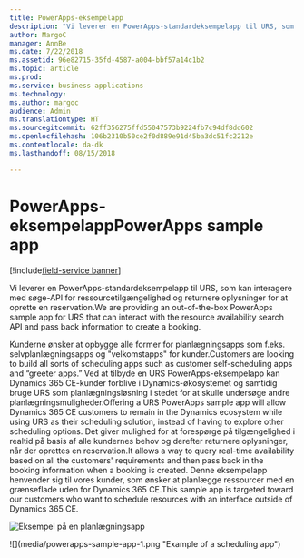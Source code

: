 ```yaml
---
title: PowerApps-eksempelapp
description: "Vi leverer en PowerApps-standardeksempelapp til URS, som kan interagere med søge-API for ressourcetilgængelighed og returnere oplysninger for at oprette en reservation."
author: MargoC
manager: AnnBe
ms.date: 7/22/2018
ms.assetid: 96e82715-35fd-4587-a004-bbf57a14c1b2
ms.topic: article
ms.prod: 
ms.service: business-applications
ms.technology: 
ms.author: margoc
audience: Admin
ms.translationtype: HT
ms.sourcegitcommit: 62ff356275ffd55047573b9224fb7c94df8dd602
ms.openlocfilehash: 106b2310b50ce2f0d889e91d45ba3dc51fc2212e
ms.contentlocale: da-dk
ms.lasthandoff: 08/15/2018

---
```


#  <a name="powerapps-sample-app"></a><span data-ttu-id="1fc5a-103">PowerApps-eksempelapp</span><span class="sxs-lookup"><span data-stu-id="1fc5a-103">PowerApps sample app</span></span>

[!include[field-service banner](../../../includes/field-service.md)]



<span data-ttu-id="1fc5a-104">Vi leverer en PowerApps-standardeksempelapp til URS, som kan interagere med søge-API for ressourcetilgængelighed og returnere oplysninger for at oprette en reservation.</span><span class="sxs-lookup"><span data-stu-id="1fc5a-104">We are providing an out-of-the-box PowerApps sample app for URS that can interact with the resource availability search API and pass back information to create a booking.</span></span>

<span data-ttu-id="1fc5a-105">Kunderne ønsker at opbygge alle former for planlægningsapps som f.eks. selvplanlægningsapps og "velkomstapps" for kunder.</span><span class="sxs-lookup"><span data-stu-id="1fc5a-105">Customers are looking to build all sorts of scheduling apps such as customer self-scheduling apps and “greeter apps.”</span></span> <span data-ttu-id="1fc5a-106">Ved at tilbyde en URS PowerApps-eksempelapp kan Dynamics 365 CE-kunder forblive i Dynamics-økosystemet og samtidig bruge URS som planlægningsløsning i stedet for at skulle undersøge andre planlægningsmuligheder.</span><span class="sxs-lookup"><span data-stu-id="1fc5a-106">Offering a URS PowerApps sample app will allow Dynamics 365 CE customers to remain in the Dynamics ecosystem while using URS as their scheduling solution, instead of having to explore other scheduling options.</span></span> <span data-ttu-id="1fc5a-107">Det giver mulighed for at forespørge på tilgængelighed i realtid på basis af alle kundernes behov og derefter returnere oplysninger, når der oprettes en reservation.</span><span class="sxs-lookup"><span data-stu-id="1fc5a-107">It allows a way to query real-time availability based on all the customers' requirements and then pass back in the booking information when a booking is created.</span></span> <span data-ttu-id="1fc5a-108">Denne eksempelapp henvender sig til vores kunder, som ønsker at planlægge ressourcer med en grænseflade uden for Dynamics 365 CE.</span><span class="sxs-lookup"><span data-stu-id="1fc5a-108">This sample app is targeted toward our customers who want to schedule resources with an interface outside of Dynamics 365 CE.</span></span>

<span data-ttu-id="1fc5a-109">![](media/powerapps-sample-app-1.png "Eksempel på en planlægningsapp")
<!-- picture --></span><span class="sxs-lookup"><span data-stu-id="1fc5a-109">![](media/powerapps-sample-app-1.png "Example of a scheduling app")
<!-- picture --></span></span>


